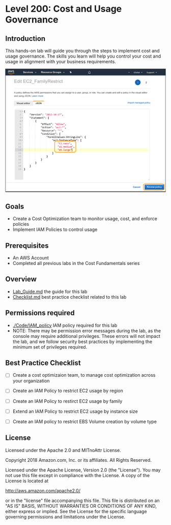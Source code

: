 # Level 200: Cost and Usage Governance

## Introduction
 This hands-on lab will guide you through the steps to implement cost and usage governance. The skills you learn will help you control your cost and usage in alignment with your business requirements.
 
![Images/AWSCostReadme.png](Images/AWSCostReadme.png)

## Goals
- Create a Cost Optimization team to monitor usage, cost, and enforce policies
- Implement IAM Policies to control usage


## Prerequisites
- An AWS Account
- Completed all previous labs in the Cost Fundamentals series

## Overview
- [Lab_Guide.md](Lab_Guide.md) the guide for this lab
- [Checklist.md](Checklist.md) best practice checklist related to this lab

## Permissions required
- [./Code/IAM_policy](./Code/IAM_policy.md) IAM policy required for this lab
- NOTE: There may be permission error messages during the lab, as the console may require additional privileges. These errors will not impact the lab, and we follow security best practices by implementing the minimum set of privileges required.
 

## Best Practice Checklist 

- [ ] Create a cost optimizaion team, to manage cost optimization across your organization
- [ ] Create an IAM Policy to restrict EC2 usage by region
- [ ] Create an IAM Policy to restirct EC2 usage by family
- [ ] Extend an IAM Policy to restrict EC2 usage by instance size
- [ ] Create an IAM policy to restrict EBS Volume creation by volume type


## License

Licensed under the Apache 2.0 and MITnoAttr License.

Copyright 2018 Amazon.com, Inc. or its affiliates. All Rights Reserved.

Licensed under the Apache License, Version 2.0 (the "License"). You may not use this file except in compliance with the License. A copy of the License is located at

http://aws.amazon.com/apache2.0/

or in the "license" file accompanying this file. This file is distributed on an "AS IS" BASIS, WITHOUT WARRANTIES OR CONDITIONS OF ANY KIND, either express or implied. See the License for the specific language governing permissions and limitations under the License.
